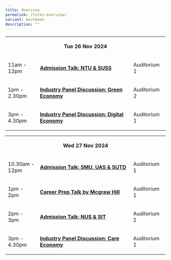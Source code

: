 ```yaml
---
title: Overview
permalink: /talks-overview/
variant: markdown
description: ""
---
```

<style>
td:first-child{
	width:20%;
	}
	.col.is-1.has-float-btns.is-position-relative.is-hidden-touch{
	display:none;
	}
</style>

<table style="minWidth: 75px">
<colgroup>
<col>
<col>
<col>
</colgroup>
<tbody>
<tr>
<th rowspan="1" colspan="3">
<p style="text-align:center;">Tue 26 Nov 2024</p>
</th>
</tr>
<tr>
<td rowspan="1" colspan="1">
<p>11am - 12pm</p>
</td>
<td rowspan="1" colspan="1">
<p><strong><u>Admission Talk: NTU &amp; SUSS</u></strong>
</p>
</td>
<td rowspan="1" colspan="1">
<p>Auditorium 1</p>
</td>
</tr>
<tr>
<td rowspan="1" colspan="1">
<p>1pm - 2.30pm</p>
</td>
<td rowspan="1" colspan="1">
<p><strong><u>Industry Panel Discussion: Green Economy</u></strong>
</p>
</td>
<td rowspan="1" colspan="1">
<p>Auditorium 2</p>
</td>
</tr>
<tr>
<td rowspan="1" colspan="1">
<p>3pm - 4.30pm</p>
</td>
<td rowspan="1" colspan="1">
<p><strong><u>Industry Panel Discussion: Digital Economy </u></strong>
</p>
</td>
<td rowspan="1" colspan="1">
<p>Auditorium 1</p>
</td>
</tr>
</tbody>
</table>
<p></p>
<table style="minWidth: 75px">
<colgroup>
<col>
<col>
<col>
</colgroup>
<tbody>
<tr>
<th rowspan="1" colspan="3">
<p style="text-align:center;">Wed 27 Nov 2024</p>
</th>
</tr>
<tr>
<td rowspan="1" colspan="1">
<p>10.30am - 12pm</p>
</td>
<td rowspan="1" colspan="1">
<p><strong><u>Admission Talk: SMU, UAS &amp; SUTD</u></strong>
</p>
</td>
<td rowspan="1" colspan="1">
<p>Auditorium 1</p>
</td>
</tr>
<tr>
<td rowspan="1" colspan="1">
<p>1pm - 2pm</p>
</td>
<td rowspan="1" colspan="1">
<p><strong><u>Career Prep Talk by Mcgraw Hill</u></strong>
</p>
</td>
<td rowspan="1" colspan="1">
<p>Auditorium 1</p>
</td>
</tr>
<tr>
<td rowspan="1" colspan="1">
<p>2pm - 3pm</p>
</td>
<td rowspan="1" colspan="1">
<p><strong><u>Admission Talk: NUS &amp; SIT</u></strong>
</p>
</td>
<td rowspan="1" colspan="1">
<p>Auditorium 2</p>
</td>
</tr>
<tr>
<td rowspan="1" colspan="1">
<p>3pm - 4.30pm</p>
</td>
<td rowspan="1" colspan="1">
<p><strong><u>Industry Panel Discussion: Care Economy</u></strong>
</p>
</td>
<td rowspan="1" colspan="1">
<p>Auditorium 1</p>
</td>
</tr>
</tbody>
</table>
<p></p>